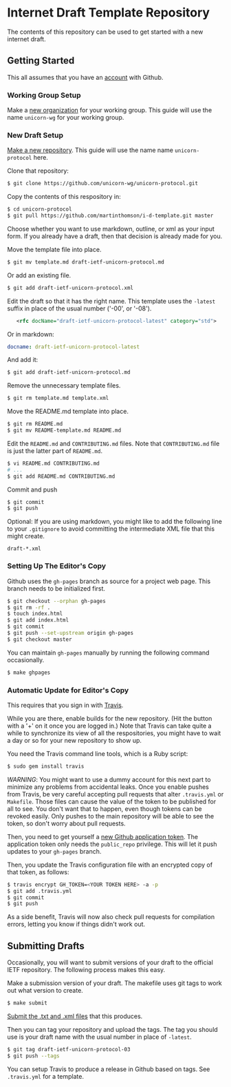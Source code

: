 # Internet Draft Template Repository

The contents of this repository can be used to get started with a new internet
draft.

## Getting Started

This all assumes that you have an [account](https://github.com/join) with
Github.

### Working Group Setup

Make a [new organization](https://github.com/organizations/new) for your working
group.  This guide will use the name `unicorn-wg` for your working group.

### New Draft Setup

[Make a new repository](https://github.com/new).  This guide will use the
name name `unicorn-protocol` here.

Clone that repository:
```sh
$ git clone https://github.com/unicorn-wg/unicorn-protocol.git
```
Copy the contents of this respository in:
```sh
$ cd unicorn-protocol
$ git pull https://github.com/martinthomson/i-d-template.git master
```
Choose whether you want to use markdown, outline, or xml as your input form.
If you already have a draft, then that decision is already made for you.

Move the template file into place.
```sh
$ git mv template.md draft-ietf-unicorn-protocol.md
```
Or add an existing file.
```sh
$ git add draft-ietf-unicorn-protocol.xml
````
Edit the draft so that it has the right name.  This template uses the
`-latest` suffix in place of the usual number ('-00', or '-08').
```xml
   <rfc docName="draft-ietf-unicorn-protocol-latest" category="std">
```
Or in markdown:
```yaml
docname: draft-ietf-unicorn-protocol-latest
```
And add it:
```sh
$ git add draft-ietf-unicorn-protocol.md
```
Remove the unnecessary template files.
```sh
$ git rm template.md template.xml
```
Move the README.md template into place.
```sh
$ git rm README.md
$ git mv README-template.md README.md
```
Edit the `README.md` and `CONTRIBUTING.md` files.  Note that `CONTRIBUTING.md`
file is just the latter part of `README.md`.
```sh
$ vi README.md CONTRIBUTING.md
# ...
$ git add README.md CONTRIBUTING.md
```
Commit and push
```sh
$ git commit
$ git push
```

Optional: If you are using markdown, you might like to add the following line to your
`.gitignore` to avoid committing the intermediate XML file that this might create.
```
draft-*.xml
```


### Setting Up The Editor's Copy

Github uses the `gh-pages` branch as source for a project web page.  This branch
needs to be initialized first.

```sh
$ git checkout --orphan gh-pages
$ git rm -rf .
$ touch index.html
$ git add index.html
$ git commit
$ git push --set-upstream origin gh-pages
$ git checkout master
```

You can maintain `gh-pages` manually by running the following command
occasionally.

```sh
$ make ghpages
```

### Automatic Update for Editor's Copy

This requires that you sign in with [Travis](https://travis-ci.org/).

While you are there, enable builds for the new repository.  (Hit the button with
a '+' on it once you are logged in.)  Note that Travis can take quite a while to
synchronize its view of all the respositories, you might have to wait a day or
so for your new repository to show up.

You need the Travis command line tools, which is a Ruby script:

```sh
$ sudo gem install travis
```

*WARNING*: You might want to use a dummy account for this next part to minimize
any problems from accidental leaks.  Once you enable pushes from Travis, be very
careful accepting pull requests that alter `.travis.yml` or `Makefile`.  Those
files can cause the value of the token to be published for all to see.  You
don't want that to happen, even though tokens can be revoked easily.  Only
pushes to the main repository will be able to see the token, so don't worry
about pull requests.

Then, you need to get yourself a [new Github application
token](https://github.com/settings/tokens/new).  The application token only
needs the `public_repo` privilege.  This will let it push updates to your
`gh-pages` branch.

Then, you update the Travis configuration file with an encrypted copy of that
token, as follows:

```sh
$ travis encrypt GH_TOKEN=<YOUR TOKEN HERE> -a -p
$ git add .travis.yml
$ git commit
$ git push
```

As a side benefit, Travis will now also check pull requests for compilation
errors, letting you know if things didn't work out.

## Submitting Drafts

Occasionally, you will want to submit versions of your draft to the official
IETF repository.  The following process makes this easy.

Make a submission version of your draft.  The makefile uses git tags to work
out what version to create.

```sh
$ make submit
```

[Submit the .txt and .xml files](https://datatracker.ietf.org/submit/)
that this produces.

Then you can tag your repository and upload the tags.  The tag you should
use is your draft name with the usual number in place of `-latest`.

```sh
$ git tag draft-ietf-unicorn-protocol-03
$ git push --tags
```

You can setup Travis to produce a release in Github based on tags.  See
`.travis.yml` for a template.
